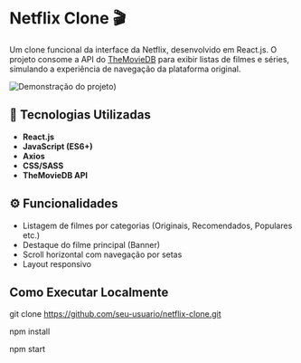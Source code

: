 # Netflix Clone 🎬

Um clone funcional da interface da Netflix, desenvolvido em React.js. O projeto consome a API do [TheMovieDB](https://www.themoviedb.org/) para exibir listas de filmes e séries, simulando a experiência de navegação da plataforma original.

![Demonstração do projeto]([https://cdn.loom.com/sessions/thumbnails/2f6a6dcb279a4f0792c1d0f639177106-a8ad42979bc54890-full-play.gif]))

## 🚀 Tecnologias Utilizadas

- **React.js**
- **JavaScript (ES6+)**
- **Axios**
- **CSS/SASS**
- **TheMovieDB API**

## ⚙️ Funcionalidades

- Listagem de filmes por categorias (Originais, Recomendados, Populares etc.)
- Destaque do filme principal (Banner)
- Scroll horizontal com navegação por setas
- Layout responsivo

## Como Executar Localmente

git clone https://github.com/seu-usuario/netflix-clone.git

npm install

npm start
